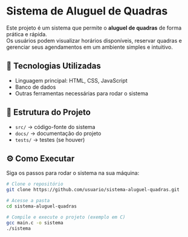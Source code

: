 # Sistema de Aluguel de Quadras

Este projeto é um sistema que permite o **aluguel de quadras** de forma prática e rápida.  
Os usuários podem visualizar horários disponíveis, reservar quadras e gerenciar seus agendamentos em um ambiente simples e intuitivo.

## 🚀 Tecnologias Utilizadas
- Linguagem principal: HTML, CSS, JavaScript
- Banco de dados
- Outras ferramentas necessárias para rodar o sistema

## 📂 Estrutura do Projeto
- `src/` → código-fonte do sistema
- `docs/` → documentação do projeto
- `tests/` → testes (se houver)

## ⚙️ Como Executar
Siga os passos para rodar o sistema na sua máquina:

```bash
# Clone o repositório
git clone https://github.com/usuario/sistema-aluguel-quadras.git

# Acesse a pasta
cd sistema-aluguel-quadras

# Compile e execute o projeto (exemplo em C)
gcc main.c -o sistema
./sistema
